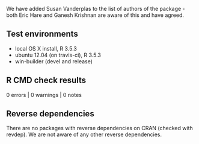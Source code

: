 We have added Susan Vanderplas to the list of authors of the package - both Eric Hare and Ganesh Krishnan are aware of this and have agreed.

## Test environments
* local OS X install, R 3.5.3
* ubuntu 12.04 (on travis-ci), R 3.5.3
* win-builder (devel and release)

## R CMD check results

0 errors | 0 warnings | 0 notes 


## Reverse dependencies

There are no packages with reverse dependencies on CRAN (checked with revdep).
We are not aware of any other reverse dependencies. 

